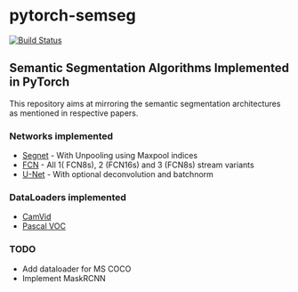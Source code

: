 # pytorch-semseg

[![Build Status](https://travis-ci.com/meetshah1995/pytorch-semseg.svg?token=H8ye8rbTHySsWieqJyz6&branch=master)](https://travis-ci.com/meetshah1995/pytorch-semseg)

## Semantic Segmentation Algorithms Implemented in PyTorch

This repository aims at mirroring the semantic segmentation architectures as mentioned in respective papers. 

### Networks implemented

* [Segnet](https://arxiv.org/abs/1511.00561) - With Unpooling using Maxpool indices
* [FCN](https://arxiv.org/abs/1411.4038) - All 1( FCN8s), 2 (FCN16s) and 3 (FCN8s) stream variants
* [U-Net](https://arxiv.org/abs/1505.04597) - With optional deconvolution and batchnorm

### DataLoaders implemented

* [CamVid](http://mi.eng.cam.ac.uk/research/projects/VideoRec/CamVid/)
* [Pascal VOC](http://host.robots.ox.ac.uk/pascal/VOC/voc2012/segexamples/index.html)

### TODO
* Add dataloader for MS COCO
* Implement MaskRCNN
